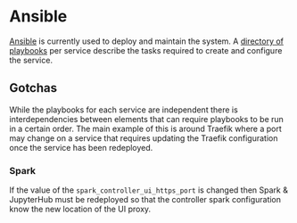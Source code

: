# Ansible

[Ansible](../../ansible/) is currently used to deploy and maintain the system.
A [directory of playbooks](../../ansible/playbooks/) per service describe the
tasks required to create and configure the service.

## Gotchas

While the playbooks for each service are independent there is interdependencies
between elements that can require playbooks to be run in a certain order.
The main example of this is around Traefik where a port may change on a service
that requires updating the Traefik configuration once the service has been redeployed.

### Spark

If the value of the `spark_controller_ui_https_port` is changed then Spark & JupyterHub
must be redeployed so that the controller spark configuration know the new location
of the UI proxy.
